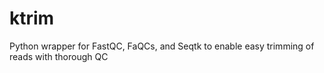 # ktrim
Python wrapper for FastQC, FaQCs, and Seqtk to enable easy trimming of reads with thorough QC
